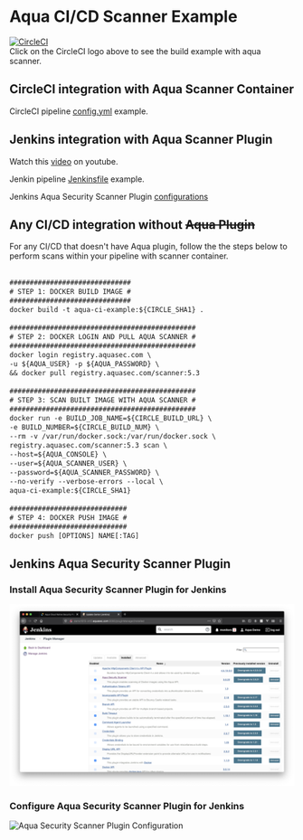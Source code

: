 # Aqua CI/CD Scanner Example

[![CircleCI](https://circleci.com/gh/sanjay-shah/aqua-ci-example.svg?style=shield)](https://circleci.com/gh/sanjay-shah/aqua-ci-example)  
Click on the CircleCI logo above to see the build example with aqua scanner.

## CircleCI integration with Aqua Scanner Container

CircleCI pipeline [config.yml](./.circleci/config.yml) example.

## Jenkins integration with Aqua Scanner Plugin

Watch this [video](https://youtu.be/EH3Ximaa28s) on youtube. 

Jenkin pipeline [Jenkinsfile](./Jenkinsfile) example.

Jenkins Aqua Security Scanner Plugin [configurations](#jenkins-aqua-security-scanner-plugin)

## Any CI/CD integration without ~~Aqua Plugin~~

For any CI/CD that doesn't have Aqua plugin, follow the the steps below to perform scans within your pipeline with scanner container.

```shell

##############################
# STEP 1: DOCKER BUILD IMAGE #
##############################
docker build -t aqua-ci-example:${CIRCLE_SHA1} .

##############################################
# STEP 2: DOCKER LOGIN AND PULL AQUA SCANNER #
##############################################
docker login registry.aquasec.com \
-u ${AQUA_USER} -p ${AQUA_PASSWORD} \
&& docker pull registry.aquasec.com/scanner:5.3

##############################################
# STEP 3: SCAN BUILT IMAGE WITH AQUA SCANNER #
##############################################
docker run -e BUILD_JOB_NAME=${CIRCLE_BUILD_URL} \
-e BUILD_NUMBER=${CIRCLE_BUILD_NUM} \
--rm -v /var/run/docker.sock:/var/run/docker.sock \
registry.aquasec.com/scanner:5.3 scan \
--host=${AQUA_CONSOLE} \
--user=${AQUA_SCANNER_USER} \
--password=${AQUA_SCANNER_PASSWORD} \
--no-verify --verbose-errors --local \
aqua-ci-example:${CIRCLE_SHA1}

#############################
# STEP 4: DOCKER PUSH IMAGE #
#############################
docker push [OPTIONS] NAME[:TAG]
```

## Jenkins Aqua Security Scanner Plugin

### Install Aqua Security Scanner Plugin for Jenkins

![Aqua Security Scanner Plugin](./jenkins_aqua_plugin.png)

### Configure Aqua Security Scanner Plugin for Jenkins

![Aqua Security Scanner Plugin Configuration](./jenkins_aqua_plugin_configuration.png)
